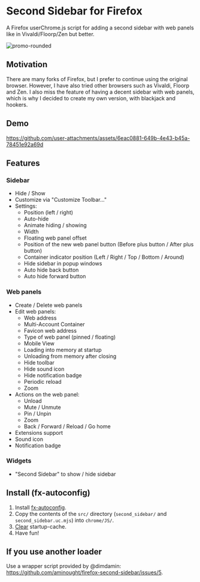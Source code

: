 # Second Sidebar for Firefox

A Firefox userChrome.js script for adding a second sidebar with web panels like in Vivaldi/Floorp/Zen but better.

![promo-rounded](https://github.com/user-attachments/assets/5f3c17c9-875f-438a-8668-12af2668768c)

## Motivation

There are many forks of Firefox, but I prefer to continue using the original browser. However, I have also tried other browsers such as Vivaldi, Floorp and Zen. I also miss the feature of having a decent sidebar with web panels, which is why I decided to create my own version, with blackjack and hookers.

## Demo

https://github.com/user-attachments/assets/6eac0881-649b-4e43-b45a-78451e92a69d

## Features

### Sidebar
- Hide / Show
- Customize via "Customize Toolbar..."
- Settings:
   - Position (left / right)
   - Auto-hide
   - Animate hiding / showing
   - Width
   - Floating web panel offset
   - Position of the new web panel button (Before plus button / After plus button)
   - Container indicator position (Left / Right / Top / Bottom / Around)
   - Hide sidebar in popup windows
   - Auto hide back button
   - Auto hide forward button

### Web panels
- Create / Delete web panels
- Edit web panels:
   - Web address
   - Multi-Account Container
   - Favicon web address
   - Type of web panel (pinned / floating)
   - Mobile View
   - Loading into memory at startup
   - Unloading from memory after closing
   - Hide toolbar
   - Hide sound icon
   - Hide notification badge
   - Periodic reload
   - Zoom
- Actions on the web panel:
   - Unload
   - Mute / Unmute
   - Pin / Unpin
   - Zoom
   - Back / Forward / Reload / Go home
- Extensions support
- Sound icon
- Notification badge

### Widgets
- "Second Sidebar" to show / hide sidebar

## Install (fx-autoconfig)

1. Install [fx-autoconfig](https://github.com/MrOtherGuy/fx-autoconfig).
2. Copy the contents of the `src/` directory (`second_sidebar/` and `second_sidebar.uc.mjs`) into `chrome/JS/`.
3. [Clear](https://github.com/MrOtherGuy/fx-autoconfig?tab=readme-ov-file#deleting-startup-cache) startup-cache.
4. Have fun!

## If you use another loader

Use a wrapper script provided by @dimdamin: https://github.com/aminought/firefox-second-sidebar/issues/5.
